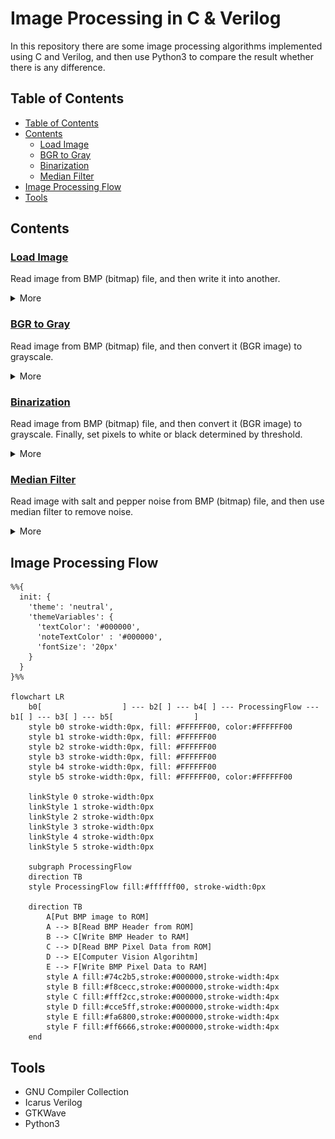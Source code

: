 # Image Processing in C & Verilog
In this repository there are some image processing algorithms implemented using C and Verilog, and then use Python3 to compare the result whether there is any difference.

## Table of Contents
* [Table of Contents](#table-of-contents)
* [Contents](#contents)
    + [Load Image](#load-image)
    + [BGR to Gray](#bgr-to-gray)
    + [Binarization](#binarization)
    + [Median Filter](#median-filter)
* [Image Processing Flow](#image-processing-flow)
* [Tools](#tools)

## Contents
### [Load Image](./load_image/README.md)
Read image from BMP (bitmap) file, and then write it into another.
<details>
<summary>More</summary>

| Input                   | Output                  |
| ----------------------- | ----------------------- |
| ![input](./load_image/lena256.bmp) | ![output](./load_image/output.bmp) |

</details>

### [BGR to Gray](./bgr_to_gray/README.md)
Read image from BMP (bitmap) file, and then convert it (BGR image) to grayscale.

<details>
<summary>More</summary>

| Input                   | Output                       |
| ----------------------- | ---------------------------- |
| ![input](./bgr_to_gray/lena256.bmp) | ![output](./bgr_to_gray/output_gray.bmp) |

</details>

### [Binarization](./binarization/README.md)
Read image from BMP (bitmap) file, and then convert it (BGR image) to grayscale. Finally, set pixels to white or black determined by threshold.

<details>
<summary>More</summary>

| Input                   | Output (threshold: 8'd127)           |
| ----------------------- | ------------------------------------ |
| ![input](./binarization/lena256.bmp) | ![output](./binarization/output_binarization.bmp) |

</details>

### [Median Filter](./median_filter/README.md)
Read image with salt and pepper noise from BMP (bitmap) file, and then use median filter to remove noise.

<details>
<summary>More</summary>

| Input                         | Output (filter size: 3) |
| ----------------------------- | ----------------------- |
| ![input](./median_filter/lena256_noise.bmp) | ![output](./median_filter/output_filtered.bmp) |

</details>

## Image Processing Flow
```mermaid
%%{
  init: {
    'theme': 'neutral',
    'themeVariables': {
      'textColor': '#000000',
      'noteTextColor' : '#000000',
      'fontSize': '20px'
    }
  }
}%%

flowchart LR
    b0[                  ] --- b2[ ] --- b4[ ] --- ProcessingFlow --- b1[ ] --- b3[ ] --- b5[                  ]
    style b0 stroke-width:0px, fill: #FFFFFF00, color:#FFFFFF00
    style b1 stroke-width:0px, fill: #FFFFFF00
    style b2 stroke-width:0px, fill: #FFFFFF00
    style b3 stroke-width:0px, fill: #FFFFFF00
    style b4 stroke-width:0px, fill: #FFFFFF00
    style b5 stroke-width:0px, fill: #FFFFFF00, color:#FFFFFF00

    linkStyle 0 stroke-width:0px
    linkStyle 1 stroke-width:0px
    linkStyle 2 stroke-width:0px
    linkStyle 3 stroke-width:0px
    linkStyle 4 stroke-width:0px
    linkStyle 5 stroke-width:0px
    
    subgraph ProcessingFlow
    direction TB
    style ProcessingFlow fill:#ffffff00, stroke-width:0px

    direction TB
        A[Put BMP image to ROM]
        A --> B[Read BMP Header from ROM]
        B --> C[Write BMP Header to RAM]
        C --> D[Read BMP Pixel Data from ROM]
        D --> E[Computer Vision Algorihtm]
        E --> F[Write BMP Pixel Data to RAM]
        style A fill:#74c2b5,stroke:#000000,stroke-width:4px
        style B fill:#f8cecc,stroke:#000000,stroke-width:4px
        style C fill:#fff2cc,stroke:#000000,stroke-width:4px
        style D fill:#cce5ff,stroke:#000000,stroke-width:4px
        style E fill:#fa6800,stroke:#000000,stroke-width:4px
        style F fill:#ff6666,stroke:#000000,stroke-width:4px
    end
```

## Tools
* GNU Compiler Collection
* Icarus Verilog
* GTKWave
* Python3